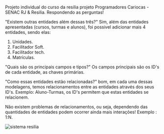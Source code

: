 Projeto individual do curso da resilia projeto Programadores Cariocas - SENAC RJ & Resilia.
Respondendo as perguntas!

"Existem outras entidades além dessas três?"
Sim, além das entidades apresentadas (cursos, turmas e alunos), foi possivel adicionar mais 4 entidades, sendo elas:
1. Unidades.
2. Facilitador Soft.
3. Facilitador tech.
4. Matrículas.

"Quais são os principais campos e tipos?"
Os campos principais são os ID's de cada entidade, as chaves primárias. 

"Como essas entidades estão relacionadas?"
bom, em cada uma dessas modelagens, temos relacionamentos entre as entidades através dos seus ID's. Exemplo: Aluno-Turmas, os ID's permitem que estas entidades se relacionem.

 Não existem problemas de relacionamentos, ou seja, dependendo das quantidades de entidades podem ocorrer ainda mais interações!
 Exemplo : 1:N.

![sistema resilia](https://user-images.githubusercontent.com/113534912/217072094-24901f11-86e6-48b2-90f3-aad89d0e92c2.jpg)
